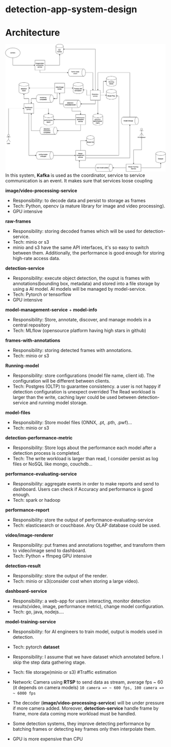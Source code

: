 # detection-app-system-design
# Architecture
![img.png](img.png)
In this system, **Kafka** is used as the coordinator, service to service communication is an event. It makes sure that services loose coupling

**image/video-processing-service**
- Responsibility: to decode data and persist to storage as frames
- Tech: Python, opencv (a mature library for image and video processing). 
- GPU intensive

**raw-frames**
- Responsibility: storing decoded frames which will be used for detection-service.
- Tech: minio or s3
- minio and s3 have the same API interfaces, it's so easy to switch between them. Additionally, the performance is good enough for storing high-rate access data.

**detection-service**
- Responsibility: execute object detection, the ouput is frames with annotations(bounding box, metadata) and stored into a file storage by using a AI model. AI models will be managed by model-service.
- Tech: Pytorch or tensorflow
- GPU intensive

**model-management-service** + **model-info**
- Responsibility: Store, annotate, discover, and manage models in a central repository
- Tech: MLflow (opensource platform having high stars in github)

**frames-with-annotations**
- Responsibility: storing detected frames with annotations.
- Tech: minio or s3

**Running-model**
- Responsibility: store configurations (model file name, client id). The configuration will be different between clients.
- Tech: Postgres (OLTP) to guarantee consistency. a user is not happy if detection configuration is unexpect overrided
The Read workload is larger than the write, caching layer could be used between detection-service and running model storage.

**model-files**
- Responsibility: Store model files (ONNX, .pt, .pth, .pwf)...
- Tech: minio or s3

**detection-performance-metric**
- Responsibility: Store logs about the performance each model after a detection process is completed.
- Tech: The write workload is larger than read, I consider persist as log files or NoSQL like mongo, couchdb...

**performance-evaluating-service**
- Responsibility: aggregate events in order to make reports and send to dashboard. Users can check if Accuracy and performance is good enough.
- Tech: spark or hadoop

**performance-report**
- Responsibility: store the output of performance-evaluating-service
- Tech: elasticsearch or couchbase. Any OLAP database could be used.

**video/image-renderer**
- Responsibility: put frames and annotations together, and transform them to video/image send to dashboard.
- Tech: Python + ffmpeg
GPU intensive

**detection-result**
- Responsibility: store the output of the render.
- Tech: minio or s3(consider cost when storing a large video).

**dashboard-service**
- Responsibility: a web-app for users interacting, monitor detection results(video, image, performance metric), change model configuration.
- Tech: go, java, nodejs....

**model-training-service**
- Responsibility: for AI engineers to train model, output is models used in detection.
- Tech: pytorch
**dataset**
- Responsibility: I assume that we have dataset which annotated before. I skip the step data gathering stage.
- Tech: file storage(minio or s3)
#Traffic estimation
- Network: Camera using **RTSP** to send data as stream, average fps ~ 60 (it depends on camera models)
```10 camera => ~ 600 fps, 100 camera => ~ 6000 fps```

- The decoder (**image/video-processing-service**) will be under pressure if more camera added. Moreover, **detection-service** handle frame by frame, more data coming more workload must be handled.

- Some detection systems, they improve detecting performance by batching frames or detecting key frames only then interpolate them.

- GPU is more expensive than CPU



